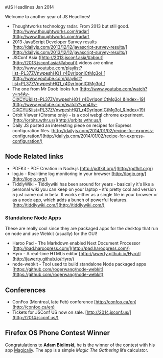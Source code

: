 #JS Headlines Jan 2014

Welcome to another year of JS Headlines!

* Thoughtworks technology radar. From 2013 but still good. [http://www.thoughtworks.com/radar](http://www.thoughtworks.com/radar)
* 2013 JavaScript Developer Survey results [http://dailyjs.com/2013/12/12/javascript-survey-results/](http://dailyjs.com/2013/12/12/javascript-survey-results/)
* JSConf Asia ([http://2013.jsconf.asia/#about](http://2013.jsconf.asia/#about)) videos are online [http://www.youtube.com/playlist?list=PL37ZVnwpeshHQ1_r4DyrIqonICtMg3ol_](http://www.youtube.com/playlist?list=PL37ZVnwpeshHQ1_r4DyrIqonICtMg3ol_)
* The one from Mr Doob looks fun [http://www.youtube.com/watch?v=n4Av-ClXCYU&list=PL37ZVnwpeshHQ1_r4DyrIqonICtMg3ol_&index=19](http://www.youtube.com/watch?v=n4Av-ClXCYU&list=PL37ZVnwpeshHQ1_r4DyrIqonICtMg3ol_&index=19)
* Orbit Viewer (Chrome only) - is a cool webgl chrome experiment. [http://orbits.wthr.us/](http://orbits.wthr.us/)
* Daily JS posted an interesting piece on recipes for Express configuration files. [http://dailyjs.com/2014/01/02/recipe-for-express-configuration/](http://dailyjs.com/2014/01/02/recipe-for-express-configuration/)

## Node Related links

* PDFKit - PDF Creation in Node.js [http://pdfkit.org/](http://pdfkit.org/)
* log.io - Real-time log monitoring in your browser [http://logio.org/](http://logio.org/)
* TiddlyWiki - Tiddlywiki has been around for years - basically it's like a personal wiki you can keep on your laptop - it's pretty cool and version 5 just came out in beta. It works either as a single file in your browser or as a node app, which adds a bunch of powerful features. [http://tiddlywiki.com/](http://tiddlywiki.com/)

### Standalone Node Apps

These are really cool since they are packaged apps for the desktop that run on node and use Webkit (usually) for the GUI!

* Haroo Pad - The Markdown enabled Next Document Processor [http://pad.haroopress.com/](http://pad.haroopress.com/)
* Hyro - A real-time HTML5 editor [http://jawerty.github.io/Hyro/](http://jawerty.github.io/Hyro/)
* node-webkit - Tool used to build standalone Node packaged apps [https://github.com/rogerwang/node-webkit](https://github.com/rogerwang/node-webkit)

## Conferences

* ConFoo (Montreal, late Feb) conference [http://confoo.ca/en](http://confoo.ca/en)
* Tickets for JSConf US now on sale. [http://2014.jsconf.us/](http://2014.jsconf.us/)

## Firefox OS Phone Contest Winner

Congratulations to **Adam Bielinski**, he is the winner of the contest with his app [Magically](https://marketplace.firefox.com/app/magically/). The app is a simple *Magic The Gathering* life calculator.